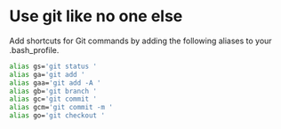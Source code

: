 # Use git like no one else

Add shortcuts for Git commands by adding the following aliases to your .bash_profile.

```bash
alias gs='git status '
alias ga='git add '
alias gaa='git add -A '
alias gb='git branch '
alias gc='git commit '
alias gcm='git commit -m '
alias go='git checkout '
```